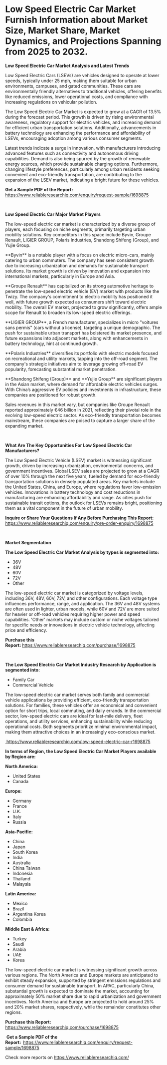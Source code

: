 <p><h1>Low Speed Electric Car Market Furnish Information about Market Size, Market Share, Market Dynamics, and Projections Spanning from 2025 to 2032.</h1></p><p><strong>Low Speed Electric Car Market Analysis and Latest Trends</strong></p>
<p><p>Low Speed Electric Cars (LSEVs) are vehicles designed to operate at lower speeds, typically under 25 mph, making them suitable for urban environments, campuses, and gated communities. These cars are environmentally friendly alternatives to traditional vehicles, offering benefits like reduced emissions, lower operational costs, and compliance with increasing regulations on vehicular pollution.</p><p>The Low Speed Electric Car Market is expected to grow at a CAGR of 13.5% during the forecast period. This growth is driven by rising environmental awareness, regulatory support for electric vehicles, and increasing demand for efficient urban transportation solutions. Additionally, advancements in battery technology are enhancing the performance and affordability of LSEVs, encouraging adoption among various consumer segments.</p><p>Latest trends indicate a surge in innovation, with manufacturers introducing advanced features such as connectivity and autonomous driving capabilities. Demand is also being spurred by the growth of renewable energy sources, which provide sustainable charging options. Furthermore, changing lifestyle preferences, particularly among urban residents seeking convenient and eco-friendly transportation, are contributing to the expansion of the LSEV market, indicating a bright future for these vehicles.</p></p>
<p><strong>Get a Sample PDF of the Report:&nbsp;</strong> <a href="https://www.reliableresearchiq.com/enquiry/request-sample/1698875?utm_campaign=3519&utm_medium=2&utm_source=Github&utm_content=ia&utm_term=30032025&utm_id=low-speed-electric-car">https://www.reliableresearchiq.com/enquiry/request-sample/1698875</a></p>
<p>&nbsp;</p>
<p><strong>Low Speed Electric Car Major Market Players</strong></p>
<p><p>The low-speed electric car market is characterized by a diverse group of players, each focusing on niche segments, primarily targeting urban mobility solutions. Key competitors in this space include Byvin, Groupe Renault, LIGIER GROUP, Polaris Industries, Shandong Shifeng (Group), and Yujie Group.</p><p>**Byvin** is a notable player with a focus on electric micro-cars, mainly catering to urban commuters. The company has seen consistent growth due to increasing urbanization and demands for sustainable transport solutions. Its market growth is driven by innovation and expansion into international markets, particularly in Europe and Asia.</p><p>**Groupe Renault** has capitalized on its strong automotive heritage to penetrate the low-speed electric vehicle (EV) market with products like the Twizy. The company's commitment to electric mobility has positioned it well, with future growth expected as consumers shift toward electric mobility. The overall EV market, projected to grow significantly, offers ample scope for Renault to broaden its low-speed electric offerings.</p><p>**LIGIER GROUP**, a French manufacturer, specializes in micro "voitures sans permis" (cars without a license), targeting a unique demographic. The push for sustainable urban transport has bolstered its market presence, and future expansions into adjacent markets, along with enhancements in battery technology, hint at continued growth.</p><p>**Polaris Industries** diversifies its portfolio with electric models focused on recreational and utility markets, tapping into the off-road segment. The company's strategic initiatives aim to leverage growing off-road EV popularity, forecasting substantial market penetration.</p><p>**Shandong Shifeng (Group)** and **Yujie Group** are significant players in the Asian market, where demand for affordable electric vehicles surges. With China’s aggressive EV policies and investments in infrastructure, these companies are positioned for robust growth.</p><p>Sales revenues in this market vary, but companies like Groupe Renault reported approximately €46 billion in 2021, reflecting their pivotal role in the evolving low-speed electric sector. As eco-friendly transportation becomes mainstream, these companies are poised to capture a larger share of the expanding market.</p></p>
<p>&nbsp;</p>
<p><strong>What Are The Key Opportunities For Low Speed Electric Car Manufacturers?</strong></p>
<p><p>The Low Speed Electric Vehicle (LSEV) market is witnessing significant growth, driven by increasing urbanization, environmental concerns, and government incentives. Global LSEV sales are projected to grow at a CAGR of over 10% through the next five years, fueled by demand for eco-friendly transportation solutions in densely populated areas. Key markets include the United States, China, and Europe, where regulations favor low-emission vehicles. Innovations in battery technology and cost reductions in manufacturing are enhancing affordability and range. As cities push for sustainable transit options, the outlook for LSEVs remains bright, positioning them as a vital component in the future of urban mobility.</p></p>
<p><strong>Inquire or Share Your Questions If Any Before Purchasing This Report:</strong> <a href="https://www.reliableresearchiq.com/enquiry/pre-order-enquiry/1698875?utm_campaign=3519&utm_medium=2&utm_source=Github&utm_content=ia&utm_term=30032025&utm_id=low-speed-electric-car">https://www.reliableresearchiq.com/enquiry/pre-order-enquiry/1698875</a></p>
<p>&nbsp;</p>
<p><strong>Market Segmentation</strong></p>
<p><strong>The Low Speed Electric Car Market Analysis by types is segmented into:</strong></p>
<p><ul><li>36V</li><li>48V</li><li>60V</li><li>72V</li><li>Other</li></ul></p>
<p><p>The low-speed electric car market is categorized by voltage levels, including 36V, 48V, 60V, 72V, and other configurations. Each voltage type influences performance, range, and application. The 36V and 48V systems are often used in lighter, urban models, while 60V and 72V are more suited for heavier or off-road vehicles requiring higher power and speed capabilities. 'Other' markets may include custom or niche voltages tailored for specific needs or innovations in electric vehicle technology, affecting price and efficiency.</p></p>
<p><strong>Purchase this Report:&nbsp;</strong><a href="https://www.reliableresearchiq.com/purchase/1698875?utm_campaign=3519&utm_medium=2&utm_source=Github&utm_content=ia&utm_term=30032025&utm_id=low-speed-electric-car">https://www.reliableresearchiq.com/purchase/1698875</a></p>
<p>&nbsp;</p>
<p><strong>The Low Speed Electric Car Market Industry Research by Application is segmented into:</strong></p>
<p><ul><li>Family Car</li><li>Commercial Vehicle</li></ul></p>
<p><p>The low-speed electric car market serves both family and commercial vehicle applications by providing efficient, eco-friendly transportation solutions. For families, these vehicles offer an economical and convenient option for short trips, local commuting, and daily errands. In the commercial sector, low-speed electric cars are ideal for last-mile delivery, fleet operations, and utility services, enhancing sustainability while reducing operational costs. Both segments prioritize minimal environmental impact, making them attractive choices in an increasingly eco-conscious market.</p></p>
<p><a href="https://www.reliableresearchiq.com/low-speed-electric-car-r1698875?utm_campaign=3519&utm_medium=2&utm_source=Github&utm_content=ia&utm_term=30032025&utm_id=low-speed-electric-car">&nbsp;https://www.reliableresearchiq.com/low-speed-electric-car-r1698875</a></p>
<p><strong>In terms of Region, the Low Speed Electric Car Market Players available by Region are:</strong></p>
<p>
    <p> <strong> North America: </strong>
        <ul>
            <li>United States</li>
            <li>Canada</li>
        </ul>
        </p> 
    <p> <strong> Europe: </strong>
        <ul>
            <li>Germany</li>
            <li>France</li>
            <li>U.K.</li>
            <li>Italy</li>
            <li>Russia</li>
        </ul>
        </p> 
    <p> <strong> Asia-Pacific: </strong>
        <ul>
            <li>China</li>
            <li>Japan</li>
            <li>South Korea</li>
            <li>India</li>
            <li>Australia</li>
            <li>China Taiwan</li>
            <li>Indonesia</li>
            <li>Thailand</li>
            <li>Malaysia</li>
        </ul>
        </p> 
    <p> <strong> Latin America: </strong>
        <ul>
            <li>Mexico</li>
            <li>Brazil</li>
            <li>Argentina Korea</li>
            <li>Colombia</li>
        </ul>
        </p> 
    <p> <strong> Middle East & Africa: </strong>
        <ul>
            <li>Turkey</li>
            <li>Saudi</li>
            <li>Arabia</li>
            <li>UAE</li>
            <li>Korea</li>
        </ul>
    </p>
    </p>
<p><p>The low-speed electric car market is witnessing significant growth across various regions. The North America and Europe markets are anticipated to exhibit steady expansion, supported by stringent emissions regulations and consumer demand for sustainable transport. In APAC, particularly China, substantial growth is expected to dominate the market, accounting for approximately 50% market share due to rapid urbanization and government incentives. North America and Europe are projected to hold around 25% and 20% market shares, respectively, while the remainder constitutes other regions.</p></p>
<p><strong>Purchase this Report: </strong><a href="https://www.reliableresearchiq.com/purchase/1698875?utm_campaign=3519&utm_medium=2&utm_source=Github&utm_content=ia&utm_term=30032025&utm_id=low-speed-electric-car">https://www.reliableresearchiq.com/purchase/1698875</a></p>
<p>&nbsp;<strong>Get a Sample PDF of the Report:&nbsp;&nbsp;</strong><a href="https://www.reliableresearchiq.com/enquiry/request-sample/1698875?utm_campaign=3519&utm_medium=2&utm_source=Github&utm_content=ia&utm_term=30032025&utm_id=low-speed-electric-car">https://www.reliableresearchiq.com/enquiry/request-sample/1698875</a></p>
<p><strong></strong></p>
<p>Check more reports on <a href="https://www.reliableresearchiq.com/?utm_campaign=3519&utm_medium=2&utm_source=Github&utm_content=ia&utm_term=30032025&utm_id=low-speed-electric-car">https://www.reliableresearchiq.com/</a></p>
